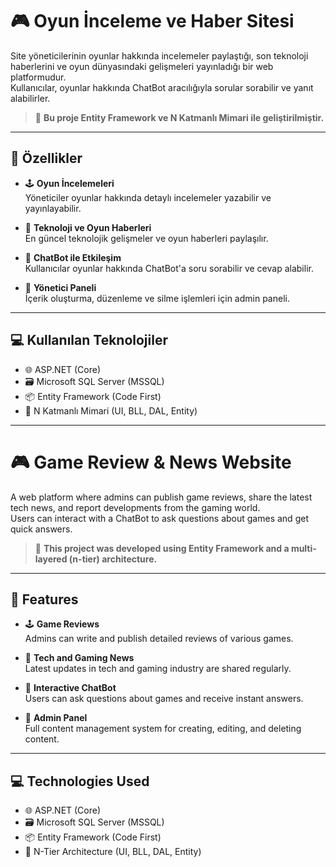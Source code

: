 # 🎮 Oyun İnceleme ve Haber Sitesi

Site yöneticilerinin oyunlar hakkında incelemeler paylaştığı, son teknoloji haberlerini ve oyun dünyasındaki gelişmeleri yayınladığı bir web platformudur.  
Kullanıcılar, oyunlar hakkında ChatBot aracılığıyla sorular sorabilir ve yanıt alabilirler.

> 🔧 **Bu proje Entity Framework ve N Katmanlı Mimari ile geliştirilmiştir.**

---

## 🧩 Özellikler

- 🕹️ **Oyun İncelemeleri**  
  Yöneticiler oyunlar hakkında detaylı incelemeler yazabilir ve yayınlayabilir.

- 📰 **Teknoloji ve Oyun Haberleri**  
  En güncel teknolojik gelişmeler ve oyun haberleri paylaşılır.

- 🤖 **ChatBot ile Etkileşim**  
  Kullanıcılar oyunlar hakkında ChatBot'a soru sorabilir ve cevap alabilir.

- 🔐 **Yönetici Paneli**  
  İçerik oluşturma, düzenleme ve silme işlemleri için admin paneli.

---

## 💻 Kullanılan Teknolojiler

- 🌐 ASP.NET (Core)
- 🗃️ Microsoft SQL Server (MSSQL)
- 📦 Entity Framework (Code First)
- 🧱 N Katmanlı Mimari (UI, BLL, DAL, Entity)

---

# 🎮 Game Review & News Website

A web platform where admins can publish game reviews, share the latest tech news, and report developments from the gaming world.  
Users can interact with a ChatBot to ask questions about games and get quick answers.

> 🔧 **This project was developed using Entity Framework and a multi-layered (n-tier) architecture.**

---

## 🧩 Features

- 🕹️ **Game Reviews**  
  Admins can write and publish detailed reviews of various games.

- 📰 **Tech and Gaming News**  
  Latest updates in tech and gaming industry are shared regularly.

- 🤖 **Interactive ChatBot**  
  Users can ask questions about games and receive instant answers.

- 🔐 **Admin Panel**  
  Full content management system for creating, editing, and deleting content.

---

## 💻 Technologies Used

- 🌐 ASP.NET (Core)
- 🗃️ Microsoft SQL Server (MSSQL)
- 📦 Entity Framework (Code First)
- 🧱 N-Tier Architecture (UI, BLL, DAL, Entity)

